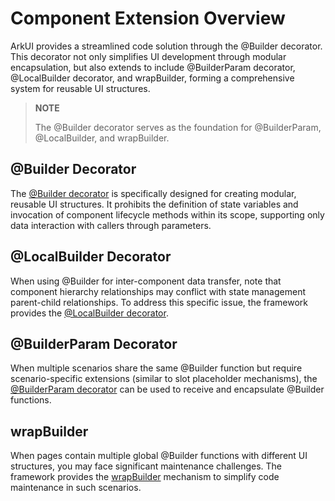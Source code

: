 # Component Extension Overview

ArkUI provides a streamlined code solution through the @Builder decorator. This decorator not only simplifies UI development through modular encapsulation, but also extends to include @BuilderParam decorator, @LocalBuilder decorator, and wrapBuilder, forming a comprehensive system for reusable UI structures.

> **NOTE**
>
> The @Builder decorator serves as the foundation for @BuilderParam, @LocalBuilder, and wrapBuilder.

## @Builder Decorator

The [@Builder decorator](./arkts-builder.md) is specifically designed for creating modular, reusable UI structures. It prohibits the definition of state variables and invocation of component lifecycle methods within its scope, supporting only data interaction with callers through parameters.

## @LocalBuilder Decorator

When using @Builder for inter-component data transfer, note that component hierarchy relationships may conflict with state management parent-child relationships. To address this specific issue, the framework provides the [@LocalBuilder decorator](./arkts-localBuilder.md).

## @BuilderParam Decorator

When multiple scenarios share the same @Builder function but require scenario-specific extensions (similar to slot placeholder mechanisms), the [@BuilderParam decorator](./arkts-builderparam.md) can be used to receive and encapsulate @Builder functions.

## wrapBuilder

When pages contain multiple global @Builder functions with different UI structures, you may face significant maintenance challenges. The framework provides the [wrapBuilder](./arkts-wrapBuilder.md) mechanism to simplify code maintenance in such scenarios.
